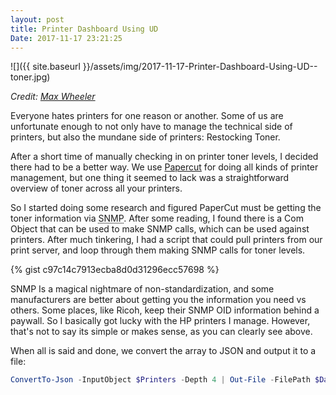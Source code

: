 ```yaml
---
layout: post
title: Printer Dashboard Using UD
Date: 2017-11-17 23:21:25
---
```


![]({{ site.baseurl }}/assets/img/2017-11-17-Printer-Dashboard-Using-UD--toner.jpg)

<cite>Credit: [Max Wheeler](https://www.flickr.com/photos/makenosound/2557531332)</cite>

Everyone hates printers for one reason or another. Some of us are unfortunate enough to not only have to manage the technical side of printers, but also the mundane side of printers: Restocking Toner.

After a short time of manually checking in on printer toner levels, I decided there had to be a better way. We use [Papercut](https://www.papercut.com/) for doing all kinds of printer management, but one thing it seemed to lack was a straightforward overview of toner across all your printers.

So I started doing some research and figured PaperCut must be getting the toner information via <abbr title="Simple Network Management Protocol">SNMP</abbr>. After some reading, I found there is a Com Object that can be used to make SNMP calls, which can be used against printers. After much tinkering, I had a script that could pull printers from our print server, and loop through them making SNMP calls for toner levels. 

{% gist c97c14c7913ecba8d0d31296ecc57698 %}

SNMP Is a magical nightmare of non-standardization, and some manufacturers are better about getting you the information you need vs others. Some places, like Ricoh, keep their SNMP OID information behind a paywall. So I basically got lucky with the HP printers I manage. However, that's not to say its simple or makes sense, as you can clearly see above. 

When all is said and done, we convert the array to JSON and output it to a file:

```PowerShell
ConvertTo-Json -InputObject $Printers -Depth 4 | Out-File -FilePath $DataPath
```
